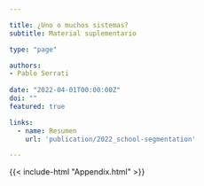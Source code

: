 ```yaml
---

title: ¿Uno o muchos sistemas? 
subtitle: Material suplementario

type: "page"

authors:
- Pablo Serrati  
 
date: "2022-04-01T00:00:00Z"
doi: ""  
featured: true

links:
  - name: Resumen
    url: 'publication/2022_school-segmentation'

--- 
```


{{< include-html "Appendix.html" >}}
